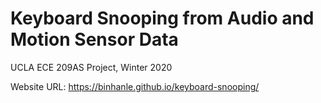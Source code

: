 # Keyboard Snooping from Audio and Motion Sensor Data
UCLA ECE 209AS Project, Winter 2020

Website URL: https://binhanle.github.io/keyboard-snooping/
